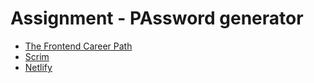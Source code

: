 # Assignment - PAssword generator

- [The Frontend Career Path](https://scrimba.com/learn/frontend)
- [Scrim](https://v2.scrimba.com/the-frontend-developer-career-path-c0j/~07p)
- [Netlify](https://luxury-sundae-2719b8.netlify.app/)